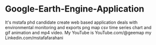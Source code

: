 # Google-Earth-Engine-Application
It's mstafa phd candidate create web based application deals with environmental monitoring and exports  png map csv time series chart and gif animation and mp4 video.      My YouTube is  YouTube.com/@geemap   my Linkedin.com/mstafafarahani 
